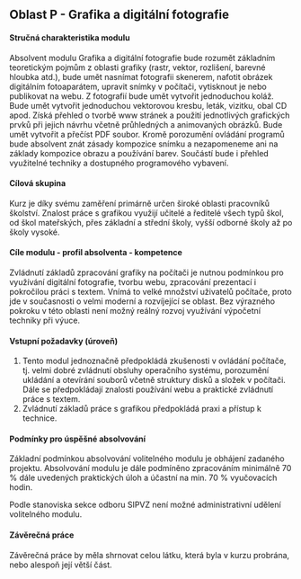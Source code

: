 ## Oblast P - Grafika a digitální fotografie

<div>

#### Stručná charakteristika modulu

Absolvent modulu Grafika a digitální fotografie bude rozumět základním
teoretickým pojmům z oblasti grafiky (rastr, vektor, rozlišení, barevné
hloubka atd.), bude umět nasnímat fotografii skenerem, nafotit obrázek
digitálním fotoaparátem, upravit snímky v počítači, vytisknout je nebo
publikovat na webu. Z fotografií bude umět vytvořit jednoduchou koláž.
Bude umět vytvořit jednoduchou vektorovou kresbu, leták, vizitku, obal
CD apod. Získá přehled o tvorbě www stránek a použití jednotlivých
grafických prvků při jejich návrhu včetně průhledných a animovaných
obrázků. Bude umět vytvořit a přečíst PDF soubor. Kromě porozumění
ovládání programů bude absolvent znát zásady kompozice snímku a
nezapomeneme ani na základy kompozice obrazu a používání barev. Součástí
bude i přehled využitelné techniky a dostupného programového vybavení.

#### Cílová skupina

Kurz je díky svému zaměření primárně určen široké oblasti pracovníků
školství. Znalost práce s grafikou využijí učitelé a ředitelé všech typů
škol, od škol mateřských, přes základní a střední školy, vyšší odborné
školy až po školy vysoké.

#### Cíle modulu - profil absolventa - kompetence

Zvládnutí základů zpracování grafiky na počítači je nutnou podmínkou pro
využívání digitální fotografie, tvorbu webu, zpracování prezentací i
pokročilou práci s textem. Vnímá to velké množství uživatelů počítače,
proto jde v současnosti o velmi moderní a rozvíjející se oblast. Bez
výrazného pokroku v této oblasti není možný reálný rozvoj využívání
výpočetní techniky při výuce.

#### Vstupní požadavky (úroveň)

1.  Tento modul jednoznačně předpokládá zkušenosti v ovládání počítače,
    tj. velmi dobré zvládnutí obsluhy operačního systému, porozumění
    ukládání a otevírání souborů včetně struktury disků a složek v
    počítači. Dále se předpokládají znalosti používání webu a praktické
    zvládnutí práce s textem.
2.  Zvládnutí základů práce s grafikou předpokládá praxi a přístup k
    technice.

#### Podmínky pro úspěšné absolvování

Základní podmínkou absolvování volitelného modulu je obhájení zadaného
projektu. Absolvování modulu je dále podmíněno zpracováním minimálně 70
% dále uvedených praktických úloh a účastní na min. 70 % vyučovacích
hodin.

Podle stanoviska sekce odboru SIPVZ není možné administrativní udělení
volitelného modulu.

#### Závěrečná práce

Závěrečná práce by měla shrnovat celou látku, která byla v kurzu
probrána, nebo alespoň její větší část.

</div>
